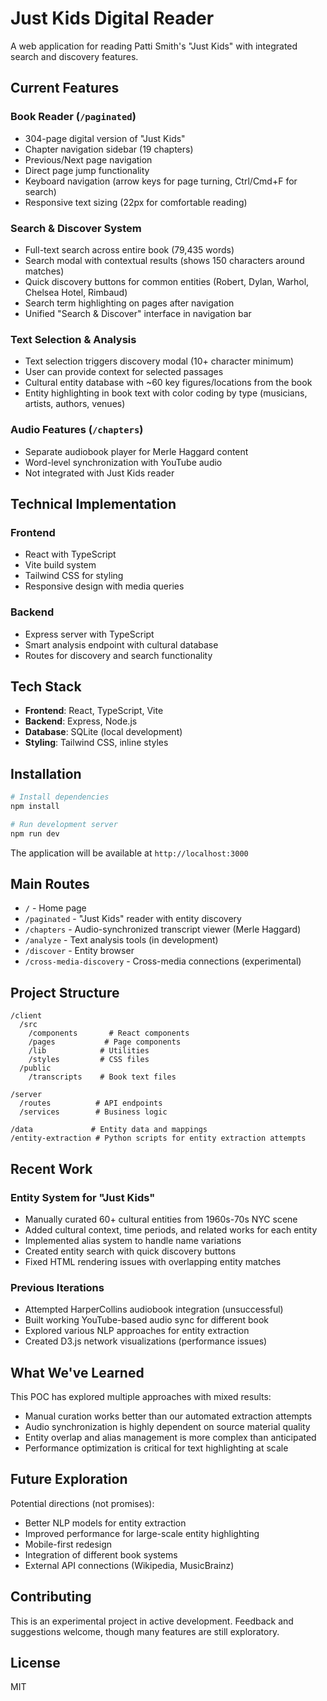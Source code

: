# Just Kids Digital Reader

A web application for reading Patti Smith's "Just Kids" with integrated search and discovery features.

## Current Features

### Book Reader (`/paginated`)
- 304-page digital version of "Just Kids"
- Chapter navigation sidebar (19 chapters)
- Previous/Next page navigation
- Direct page jump functionality
- Keyboard navigation (arrow keys for page turning, Ctrl/Cmd+F for search)
- Responsive text sizing (22px for comfortable reading)

### Search & Discover System
- Full-text search across entire book (79,435 words)
- Search modal with contextual results (shows 150 characters around matches)
- Quick discovery buttons for common entities (Robert, Dylan, Warhol, Chelsea Hotel, Rimbaud)
- Search term highlighting on pages after navigation
- Unified "Search & Discover" interface in navigation bar

### Text Selection & Analysis
- Text selection triggers discovery modal (10+ character minimum)
- User can provide context for selected passages
- Cultural entity database with ~60 key figures/locations from the book
- Entity highlighting in book text with color coding by type (musicians, artists, authors, venues)

### Audio Features (`/chapters`)
- Separate audiobook player for Merle Haggard content
- Word-level synchronization with YouTube audio
- Not integrated with Just Kids reader

## Technical Implementation

### Frontend
- React with TypeScript
- Vite build system
- Tailwind CSS for styling
- Responsive design with media queries

### Backend  
- Express server with TypeScript
- Smart analysis endpoint with cultural database
- Routes for discovery and search functionality

## Tech Stack

- **Frontend**: React, TypeScript, Vite
- **Backend**: Express, Node.js  
- **Database**: SQLite (local development)
- **Styling**: Tailwind CSS, inline styles

## Installation

```bash
# Install dependencies
npm install

# Run development server
npm run dev
```

The application will be available at `http://localhost:3000`

## Main Routes

- `/` - Home page
- `/paginated` - "Just Kids" reader with entity discovery
- `/chapters` - Audio-synchronized transcript viewer (Merle Haggard)
- `/analyze` - Text analysis tools (in development)
- `/discover` - Entity browser
- `/cross-media-discovery` - Cross-media connections (experimental)

## Project Structure

```
/client
  /src
    /components       # React components
    /pages           # Page components  
    /lib            # Utilities
    /styles         # CSS files
  /public
    /transcripts    # Book text files
    
/server
  /routes          # API endpoints
  /services        # Business logic
  
/data             # Entity data and mappings
/entity-extraction # Python scripts for entity extraction attempts
```

## Recent Work

### Entity System for "Just Kids"
- Manually curated 60+ cultural entities from 1960s-70s NYC scene
- Added cultural context, time periods, and related works for each entity
- Implemented alias system to handle name variations
- Created entity search with quick discovery buttons
- Fixed HTML rendering issues with overlapping entity matches

### Previous Iterations
- Attempted HarperCollins audiobook integration (unsuccessful)
- Built working YouTube-based audio sync for different book
- Explored various NLP approaches for entity extraction
- Created D3.js network visualizations (performance issues)

## What We've Learned

This POC has explored multiple approaches with mixed results:
- Manual curation works better than our automated extraction attempts
- Audio synchronization is highly dependent on source material quality
- Entity overlap and alias management is more complex than anticipated
- Performance optimization is critical for text highlighting at scale

## Future Exploration

Potential directions (not promises):
- Better NLP models for entity extraction
- Improved performance for large-scale entity highlighting
- Mobile-first redesign
- Integration of different book systems
- External API connections (Wikipedia, MusicBrainz)

## Contributing

This is an experimental project in active development. Feedback and suggestions welcome, though many features are still exploratory.

## License

MIT